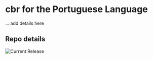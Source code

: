 # cbr for the Portuguese Language

... add details here 


## Repo details

![Current Release](https://img.shields.io/badge/release-v0.1.5-blue)

